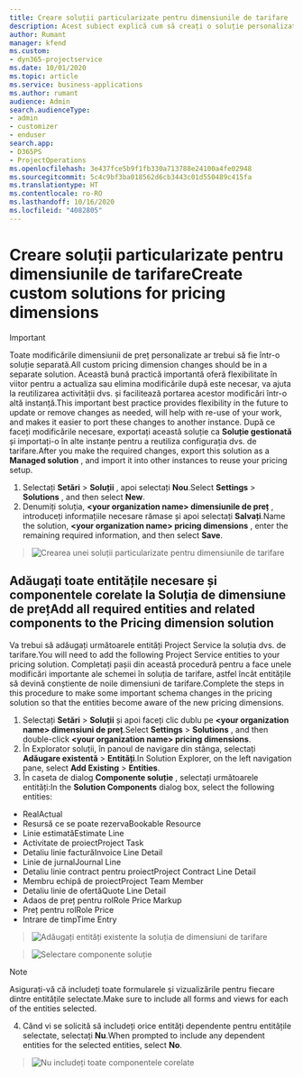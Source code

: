 ```yaml
---
title: Creare soluții particularizate pentru dimensiunile de tarifare
description: Acest subiect explică cum să creați o soluție personalizată atunci când creați dimensiuni de tarifare personalizate.
author: Rumant
manager: kfend
ms.custom:
- dyn365-projectservice
ms.date: 10/01/2020
ms.topic: article
ms.service: business-applications
ms.author: rumant
audience: Admin
search.audienceType:
- admin
- customizer
- enduser
search.app:
- D365PS
- ProjectOperations
ms.openlocfilehash: 3e437fce5b9f1fb330a713788e24100a4fe02948
ms.sourcegitcommit: 5c4c9bf3ba018562d6cb3443c01d550489c415fa
ms.translationtype: HT
ms.contentlocale: ro-RO
ms.lasthandoff: 10/16/2020
ms.locfileid: "4082805"
---
```

# <a name="create-custom-solutions-for-pricing-dimensions"></a><span data-ttu-id="f4216-103">Creare soluții particularizate pentru dimensiunile de tarifare</span><span class="sxs-lookup"><span data-stu-id="f4216-103">Create custom solutions for pricing dimensions</span></span>

> [!IMPORTANT]
> <span data-ttu-id="f4216-104">Toate modificările dimensiunii de preț personalizate ar trebui să fie într-o soluție separată.</span><span class="sxs-lookup"><span data-stu-id="f4216-104">All custom pricing dimension changes should be in a separate solution.</span></span> <span data-ttu-id="f4216-105">Această bună practică importantă oferă flexibilitate în viitor pentru a actualiza sau elimina modificările după este necesar, va ajuta la reutilizarea activității dvs. și facilitează portarea acestor modificări într-o altă instanță.</span><span class="sxs-lookup"><span data-stu-id="f4216-105">This important best practice provides flexibility in the future to update or remove changes as needed, will help with re-use of your work, and makes it easier to port these changes to another instance.</span></span> <span data-ttu-id="f4216-106">După ce faceți modificările necesare, exportați această soluție ca **Soluție gestionată** și importați-o în alte instanțe pentru a reutiliza configurația dvs. de tarifare.</span><span class="sxs-lookup"><span data-stu-id="f4216-106">After you make the required changes, export this solution as a **Managed solution** , and import it into other instances to reuse your pricing setup.</span></span>

1. <span data-ttu-id="f4216-107">Selectați **Setări** > **Soluții** , apoi selectați **Nou**.</span><span class="sxs-lookup"><span data-stu-id="f4216-107">Select **Settings** > **Solutions** , and then select **New**.</span></span> 
2. <span data-ttu-id="f4216-108">Denumiți soluția, **\<your organization name> dimensiunile de preț** , introduceți informațiile necesare rămase și apoi selectați **Salvați**.</span><span class="sxs-lookup"><span data-stu-id="f4216-108">Name the solution, **\<your organization name> pricing dimensions** , enter the remaining required information, and then select **Save**.</span></span>

> ![Crearea unei soluții particularizate pentru dimensiunile de tarifare](media/Creation-of-custom-pricing-dimension-solution.PNG)
  
## <a name="add-all-required-entities-and-related-components-to-the-pricing-dimension-solution"></a><span data-ttu-id="f4216-110">Adăugați toate entitățile necesare și componentele corelate la Soluția de dimensiune de preț</span><span class="sxs-lookup"><span data-stu-id="f4216-110">Add all required entities and related components to the Pricing dimension solution</span></span>
<span data-ttu-id="f4216-111">Va trebui să adăugați următoarele entități Project Service la soluția dvs. de tarifare.</span><span class="sxs-lookup"><span data-stu-id="f4216-111">You will need to add the following Project Service entities to your pricing solution.</span></span> <span data-ttu-id="f4216-112">Completați pașii din această procedură pentru a face unele modificări importante ale schemei în soluția de tarifare, astfel încât entitățile să devină conștiente de noile dimensiuni de tarifare.</span><span class="sxs-lookup"><span data-stu-id="f4216-112">Complete the steps in this procedure to make some important schema changes in the pricing solution so that the entities become aware of the new pricing dimensions.</span></span>

1. <span data-ttu-id="f4216-113">Selectați **Setări** > **Soluții** și apoi faceți clic dublu pe **\<your organization name> dimensiuni de preț**.</span><span class="sxs-lookup"><span data-stu-id="f4216-113">Select **Settings** > **Solutions** , and then double-click **\<your organization name> pricing dimensions**.</span></span> 
2. <span data-ttu-id="f4216-114">În Explorator soluții, în panoul de navigare din stânga, selectați **Adăugare existentă** > **Entități**.</span><span class="sxs-lookup"><span data-stu-id="f4216-114">In Solution Explorer, on the left navigation pane, select **Add Existing** > **Entities**.</span></span>
3. <span data-ttu-id="f4216-115">În caseta de dialog **Componente soluție** , selectați următoarele entități:</span><span class="sxs-lookup"><span data-stu-id="f4216-115">In the **Solution Components** dialog box, select the following entities:</span></span>

- <span data-ttu-id="f4216-116">Real</span><span class="sxs-lookup"><span data-stu-id="f4216-116">Actual</span></span>
- <span data-ttu-id="f4216-117">Resursă ce se poate rezerva</span><span class="sxs-lookup"><span data-stu-id="f4216-117">Bookable Resource</span></span>
- <span data-ttu-id="f4216-118">Linie estimată</span><span class="sxs-lookup"><span data-stu-id="f4216-118">Estimate Line</span></span>
- <span data-ttu-id="f4216-119">Activitate de proiect</span><span class="sxs-lookup"><span data-stu-id="f4216-119">Project Task</span></span>
- <span data-ttu-id="f4216-120">Detaliu linie factură</span><span class="sxs-lookup"><span data-stu-id="f4216-120">Invoice Line Detail</span></span>
- <span data-ttu-id="f4216-121">Linie de jurnal</span><span class="sxs-lookup"><span data-stu-id="f4216-121">Journal Line</span></span>
- <span data-ttu-id="f4216-122">Detaliu linie contract pentru proiect</span><span class="sxs-lookup"><span data-stu-id="f4216-122">Project Contract Line Detail</span></span>
- <span data-ttu-id="f4216-123">Membru echipă de proiect</span><span class="sxs-lookup"><span data-stu-id="f4216-123">Project Team Member</span></span>
- <span data-ttu-id="f4216-124">Detaliu linie de ofertă</span><span class="sxs-lookup"><span data-stu-id="f4216-124">Quote Line Detail</span></span>
- <span data-ttu-id="f4216-125">Adaos de preț pentru rol</span><span class="sxs-lookup"><span data-stu-id="f4216-125">Role Price Markup</span></span>
- <span data-ttu-id="f4216-126">Preț pentru rol</span><span class="sxs-lookup"><span data-stu-id="f4216-126">Role Price</span></span> 
- <span data-ttu-id="f4216-127">Intrare de timp</span><span class="sxs-lookup"><span data-stu-id="f4216-127">Time Entry</span></span> 

> ![Adăugați entități existente la soluția de dimensiuni de tarifare](media/Existing-entities-to-PD-solution.png)

> ![Selectare componente soluție](media/Dimension-Components.png)

> [!NOTE]
> <span data-ttu-id="f4216-130">Asigurați-vă că includeți toate formularele și vizualizările pentru fiecare dintre entitățile selectate.</span><span class="sxs-lookup"><span data-stu-id="f4216-130">Make sure to include all forms and views for each of the entities selected.</span></span>

4. <span data-ttu-id="f4216-131">Când vi se solicită să includeți orice entități dependente pentru entitățile selectate, selectați **Nu**.</span><span class="sxs-lookup"><span data-stu-id="f4216-131">When prompted to include any dependent entities for the selected entities, select **No**.</span></span>

> ![Nu includeți toate componentele corelate](media/Do-not-include-required.png)


